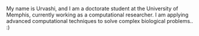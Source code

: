 My name is Urvashi, and I am a doctorate student at the University of Memphis, currently working as a computational researcher. I am applying advanced computational techniques to solve complex biological problems.. :)
